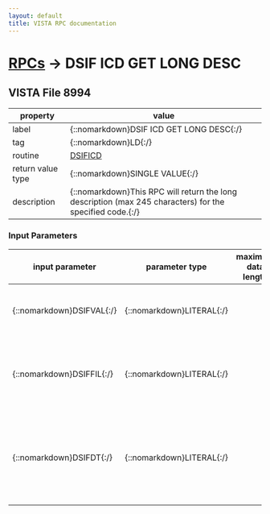 ```yaml
---
layout: default
title: VISTA RPC documentation
---
```




# [RPCs](TableOfContent.md) &#8594; DSIF ICD GET LONG DESC 


 ## VISTA File 8994 


 property | value 
--- | --- 
 label | {::nomarkdown}DSIF ICD GET LONG DESC{:/}
 tag | {::nomarkdown}LD{:/}
 routine | [DSIFICD](http://code.osehra.org/dox/Routine_DSIFICD_source.html)
 return value type | {::nomarkdown}SINGLE VALUE{:/}
 description | {::nomarkdown}This RPC will return the long description (max 245 characters) for the specified code.{:/}

### Input Parameters

| input parameter | parameter type | maximum data length | required | description | 
| --- | --- | --- | --- | --- | 
| {::nomarkdown}DSIFVAL{:/} | {::nomarkdown}LITERAL{:/} |  | {::nomarkdown}true{:/} | {::nomarkdown}This is the internal value of the code you wish to lookup. This input is required.{:/} | 
| {::nomarkdown}DSIFFIL{:/} | {::nomarkdown}LITERAL{:/} |  | {::nomarkdown}true{:/} | {::nomarkdown}This is the file you wish to search. This input is required. Ex.  80 - Diagnosis     80.1 - Procedure{:/} | 
| {::nomarkdown}DSIFDT{:/} | {::nomarkdown}LITERAL{:/} |  |  | {::nomarkdown}This is the date you wish to search to apply code set versioning. This input is optional, if no date is passed the date will default to today.{:/} | {::nomarkdown} <br/><br/><p style="font-size: 11px">Generated on January 14th 2017, 7:36:25 am</p>{:/}